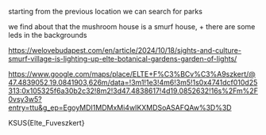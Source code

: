 starting from the previous location we can search for parks

we find about that the mushroom house is a smurf house, + there are some leds in the backgrounds


https://welovebudapest.com/en/article/2024/10/18/sights-and-culture-smurf-village-is-lighting-up-elte-botanical-gardens-garden-of-lights/

https://www.google.com/maps/place/ELTE+F%C3%BCv%C3%A9szkert/@47.4839052,19.0841903,626m/data=!3m1!1e3!4m6!3m5!1s0x4741dcf010d25313:0x105325f6a30b2c32!8m2!3d47.4838617!4d19.0852632!16s%2Fm%2F0vsy3w5?entry=ttu&g_ep=EgoyMDI1MDMxMi4wIKXMDSoASAFQAw%3D%3D

KSUS{Elte_Fuveszkert}
